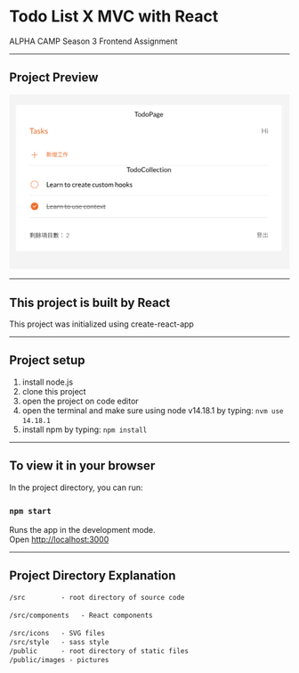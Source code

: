 # Todo List X MVC with React

ALPHA CAMP Season 3 Frontend Assignment

---

## Project Preview

![image](./public/images/todo_img.png)

---

## This project is built by React

This project was initialized using create-react-app

---

## Project setup

1. install node.js
2. clone this project
3. open the project on code editor
4. open the terminal and make sure using node v14.18.1 by typing:
   `nvm use 14.18.1`
5. install npm by typing:
   `npm install`

---

## To view it in your browser

In the project directory, you can run:

### `npm start`

Runs the app in the development mode.\
Open [http://localhost:3000](http://localhost:3000)

---

## Project Directory Explanation

    /src         - root directory of source code

    /src/components   - React components

    /src/icons   - SVG files
    /src/style   - sass style
    /public      - root directory of static files
    /public/images - pictures
